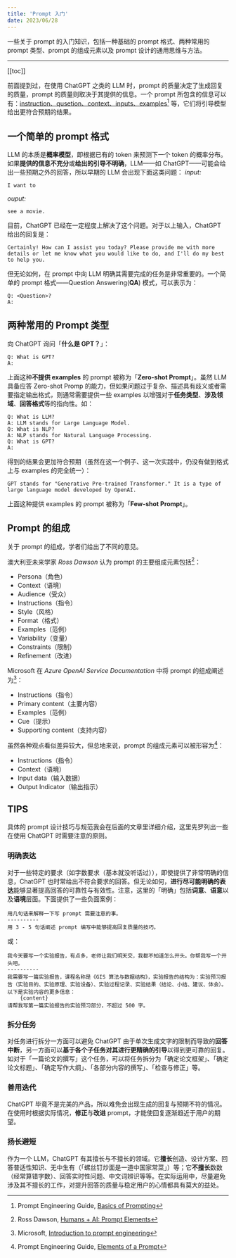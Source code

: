 ```yaml
---
title: 'Prompt 入门'
date: 2023/06/28
---
```


一些关于 prompt 的入门知识，包括一种基础的 prompt 格式、两种常用的 prompt 类型、prompt 的组成元素以及 prompt 设计的通用思维与方法。

---

<div :id="$frontmatter.title">

[[toc]]

</div>

前面提到过，在使用 ChatGPT 之类的 LLM 时，prompt 的质量决定了生成回复的质量，prompt 的质量则取决于其提供的信息。一个 prompt 所包含的信息可以有：<u>instruction、qusetion、context、inputs、examples</u>[^1] 等，它们将引导模型给出更符合预期的结果。

## 一个简单的 prompt 格式

LLM 的本质是**概率模型**，即根据已有的 token 来预测下一个 token 的概率分布。如果**提供的信息不充分**或**给出的引导不明确**，LLM——如 ChatGPT——可能会给出一些预期之外的回答，所以早期的 LLM 会出现下面这类问题：
*input:*
```text
I want to
```
*ouput:*
```text
see a movie.
```

目前，ChatGPT 已经在一定程度上解决了这个问题。对于以上输入，ChatGPT 给出的回复是：
```text
Certainly! How can I assist you today? Please provide me with more details or let me know what you would like to do, and I'll do my best to help you.
```

但无论如何，在 prompt 中向 LLM 明确其需要完成的任务是非常重要的。一个简单的 prompt 格式——Question Answering(**QA**) 模式，可以表示为：
```text
Q: <Question>?
A:
```

## 两种常用的 Prompt 类型

向 ChatGPT 询问「**什么是 GPT？**」：
```text
Q: What is GPT?
A:
```

上面这种**不提供 examples** 的 prompt 被称为「**Zero-shot Prompt**」。虽然 LLM 具备应答 Zero-shot Promp 的能力，但如果问题过于复杂、描述具有歧义或者需要指定输出格式，则通常需要提供一些 examples 以增强对于**任务类型**、**涉及领域**、**回答格式**等的指向性。如：
```text
Q: What is LLM?
A: LLM stands for Large Language Model.
Q: What is NLP?
A: NLP stands for Natural Language Processing.
Q: What is GPT?
A:
```
得到的结果会更加符合预期（虽然在这一个例子、这一次实践中，仍没有做到格式上与 examples 的完全统一）：
```text
GPT stands for "Generative Pre-trained Transformer." It is a type of large language model developed by OpenAI.
```

上面这种提供 examples 的 prompt 被称为「**Few-shot Prompt**」。

## Prompt 的组成

关于 prompt 的组成，学者们给出了不同的意见。

澳大利亚未来学家 *Ross Dawson* 认为 prompt 的主要组成元素包括[^2]：
- Persona（角色）
- Context（语境）
- Audience（受众）
- Instructions（指令）
- Style（风格）
- Format（格式）
- Examples（范例）
- Variability（变量）
- Constraints（限制）
- Refinement（改进）

Microsoft 在 *Azure OpenAI Service Documentation* 中将 prompt 的组成阐述为[^3]：
- Instructions（指令）
- Primary content（主要内容）
- Examples（范例）
- Cue（提示）
- Supporting content（支持内容）

虽然各种观点看似差异较大，但总地来说，prompt 的组成元素可以被形容为[^4]：
- Instructions（指令）
- Context（语境）
- Input data（输入数据）
- Output Indicator（输出指示）

## TIPS

具体的 prompt 设计技巧与规范我会在后面的文章里详细介绍，这里先罗列出一些在使用 ChatGPT 时需要注意的原则。

### 明确表达

对于一些特定的要求（如字数要求（基本就没听话过）），即使提供了非常明确的信息，ChatGPT 也时常给出不符合要求的回答。但无论如何，**进行尽可能明确的表达**能够显著提高回答的可靠性与有效性。注意，这里的「明确」包括**词意**、**语意**以及**语境**层面。下面提供了一些负面案例：
```text
用几句话来解释一下写 prompt 需要注意的事。
----------
用 3 - 5 句话阐述 prompt 编写中能够提高回复质量的技巧。
```
或：
```
我今天要写一个实验报告，有点多，老师让我们明天交，我都不知道怎么开头。你帮我写一个开头吧。
----------
我需要写一篇实验报告，课程名称是《GIS 算法与数据结构》，实验报告的结构为：实验预习报告（实验目的、实验原理、实验设备）、实验过程记录、实验结果（结论、小结、建议、体会）。以下是实验内容的更多信息：
    {content}
请帮我写第一篇实验报告的实验预习部分，不超过 500 字。
```

### 拆分任务

对任务进行拆分一方面可以避免 ChatGPT 由于单次生成文字的限制而导致的**回答中断**，另一方面可以**基于各个子任务对其进行更精确的引导**以得到更可靠的回复。如对于「一篇论文的撰写」这个任务，可以将任务拆分为「确定论文框架」、「确定论文标题」、「确定写作大纲」、「各部分内容的撰写」、「检查与修正」等。

### 善用迭代

ChatGPT 毕竟不是完美的产品，所以难免会出现生成的回复与预期不符的情况。在使用时根据实际情况，**修正**与**改进** prompt，才能使回复逐渐趋近于用户的期望。

### 扬长避短

作为一个 LLM，ChatGPT 有其擅长与不擅长的领域。它**擅长**创造、设计方案、回答普适性知识、无中生有（「螺丝钉炒面是一道中国家常菜」）等；它**不擅长**数数（经常算错字数）、回答实时性问题、中文词辨识等等。在实际运用中，尽量避免涉及其不擅长的工作，对提升回答的质量与稳定用户的心情都具有莫大的益处。

[^1]: Prompt Engineering Guide, [Basics of Prompting](https://www.promptingguide.ai/introduction/basics)
[^2]: Ross Dawson, [Humans + AI: Prompt Elements](https://rossdawson.com/humans-plus-ai/humans-ai-prompt_elements/)
[^3]: Microsoft, [Introduction to prompt engineering](https://learn.microsoft.com/en-us/azure/cognitive-services/openai/concepts/prompt-engineering#cue)
[^4]: Prompt Engineering Guide, [Elements of a Prompt](https://www.promptingguide.ai/introduction/elements)
